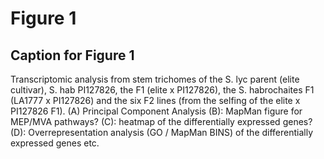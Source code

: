 # Figure 1

## Caption for Figure 1
Transcriptomic analysis from stem trichomes of the S. lyc parent (elite cultivar), S. hab PI127826, the F1 (elite x PI127826), the S. habrochaites F1 (LA1777 x PI127826) and the six F2 lines (from the selfing of the elite x PI127826 F1).
(A) Principal Component Analysis 
(B): MapMan figure for MEP/MVA pathways?
(C): heatmap of the differentially expressed genes? 
(D): Overrepresentation analysis (GO / MapMan BINS) of the differentially expressed genes etc.
